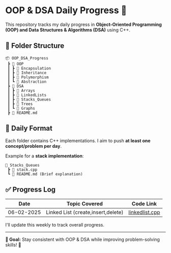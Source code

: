 # OOP & DSA Daily Progress 🚀

This repository tracks my daily progress in **Object-Oriented Programming (OOP) and Data Structures & Algorithms (DSA)** using C++.

## 📂 Folder Structure
```
📦 OOP_DSA_Progress
 ┣ 📂 OOP
 ┃ ┣ 📂 Encapsulation
 ┃ ┣ 📂 Inheritance
 ┃ ┣ 📂 Polymorphism
 ┃ ┗ 📂 Abstraction
 ┣ 📂 DSA
 ┃ ┣ 📂 Arrays
 ┃ ┣ 📂 LinkedLists
 ┃ ┣ 📂 Stacks_Queues
 ┃ ┣ 📂 Trees
 ┃ ┗ 📂 Graphs
 ┣ 📜 README.md
```

## 📌 Daily Format
Each folder contains C++ implementations. I aim to push **at least one concept/problem per day**.

Example for a **stack implementation**:
```
📂 Stacks_Queues
 ┣ 📜 stack.cpp
 ┗ 📜 README.md (Brief explanation)
```

## ✅ Progress Log
| Date       | Topic Covered        | Code Link |
|------------|----------------------|-----------|
| 06-02-2025 | Linked List (create,insert,delete) | [linkedlist.cpp](DSA/1.LinkedLists/LinkedList.cpp) |

I'll update this weekly to track overall progress.

---
**📌 Goal:** Stay consistent with OOP & DSA while improving problem-solving skills! 🚀
